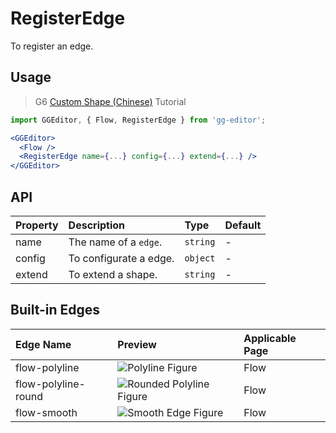 # RegisterEdge

To register an edge.

## Usage

> G6 [Custom Shape (Chinese)](https://antv.alipay.com/zh-cn/g6/1.x/tutorial/custom-shape.html) Tutorial

```jsx
import GGEditor, { Flow, RegisterEdge } from 'gg-editor';

<GGEditor>
  <Flow />
  <RegisterEdge name={...} config={...} extend={...} />
</GGEditor>
```

## API

| Property | Description | Type | Default |
| :--- | :--- | :--- | :--- |
| name | The name of a `edge`. | `string` | - |
| config | To configurate a edge. | `object` | - |
| extend | To extend a shape. | `string` | - |

## Built-in Edges

| Edge Name | Preview | Applicable Page |
| :--- | :--- | :--- |
| flow-polyline | ![Polyline Figure](https://cdn.yuque.com/lark/2018/png/223/1522559188562-7ecad6d2-36a7-4b68-ba6e-2d0b65b594e1.png) | Flow |
| flow-polyline-round | ![Rounded Polyline Figure](https://cdn.yuque.com/lark/2018/png/223/1522558993675-9448ac3d-27d7-46f3-8db9-c6d1a6a35c74.png ) | Flow |
| flow-smooth | ![Smooth Edge Figure](https://cdn.yuque.com/lark/2018/png/223/1522558884115-d96bf55b-4771-4f12-8641-d552829215e1.png) | Flow |